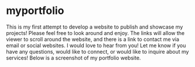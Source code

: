# myportfolio

This is my first attempt to develop a website to publish and showcase my projects! Please feel free to look around and enjoy. The links will allow the viewer to scroll around the website, and there is a link to contact me via email or social websites. I would love to hear from you! Let me know if you have any questions, would like to connect, or would like to inquire about my services!
Below is a screenshot of my portfolio website.
